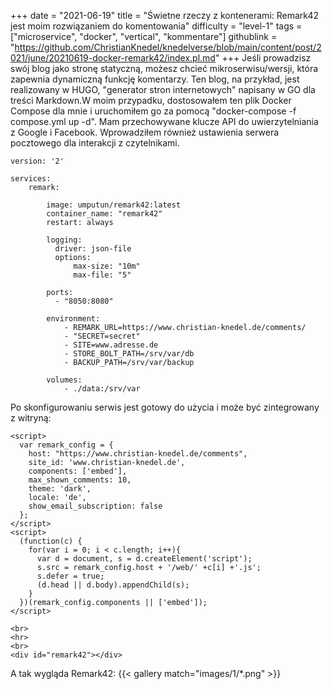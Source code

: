 +++
date = "2021-06-19"
title = "Świetne rzeczy z kontenerami: Remark42 jest moim rozwiązaniem do komentowania"
difficulty = "level-1"
tags = ["microservice", "docker", "vertical", "kommentare"]
githublink = "https://github.com/ChristianKnedel/knedelverse/blob/main/content/post/2021/june/20210619-docker-remark42/index.pl.md"
+++
Jeśli prowadzisz swój blog jako stronę statyczną, możesz chcieć mikroserwisu/wersji, która zapewnia dynamiczną funkcję komentarzy. Ten blog, na przykład, jest realizowany w HUGO, "generator stron internetowych" napisany w GO dla treści Markdown.W moim przypadku, dostosowałem ten plik Docker Compose dla mnie i uruchomiłem go za pomocą "docker-compose -f compose.yml up -d". Mam przechowywane klucze API do uwierzytelniania z Google i Facebook. Wprowadziłem również ustawienia serwera pocztowego dla interakcji z czytelnikami.
```
version: '2'

services:
    remark:

        image: umputun/remark42:latest
        container_name: "remark42"
        restart: always

        logging:
          driver: json-file
          options:
              max-size: "10m"
              max-file: "5"

        ports:
          - "8050:8080"   

        environment:
            - REMARK_URL=https://www.christian-knedel.de/comments/ 
            - "SECRET=secret"          
            - SITE=www.adresse.de 
            - STORE_BOLT_PATH=/srv/var/db
            - BACKUP_PATH=/srv/var/backup

        volumes:
            - ./data:/srv/var

```
Po skonfigurowaniu serwis jest gotowy do użycia i może być zintegrowany z witryną:
```
<script>
  var remark_config = {
    host: "https://www.christian-knedel.de/comments", 
    site_id: 'www.christian-knedel.de',
    components: ['embed'], 
    max_shown_comments: 10,
    theme: 'dark',
    locale: 'de',
    show_email_subscription: false
  };
</script>
<script>
  (function(c) {
    for(var i = 0; i < c.length; i++){
      var d = document, s = d.createElement('script');
      s.src = remark_config.host + '/web/' +c[i] +'.js';
      s.defer = true;
      (d.head || d.body).appendChild(s);
    }
  })(remark_config.components || ['embed']);
</script>

<br>
<hr>
<br>
<div id="remark42"></div>

```
A tak wygląda Remark42:
{{< gallery match="images/1/*.png" >}}
